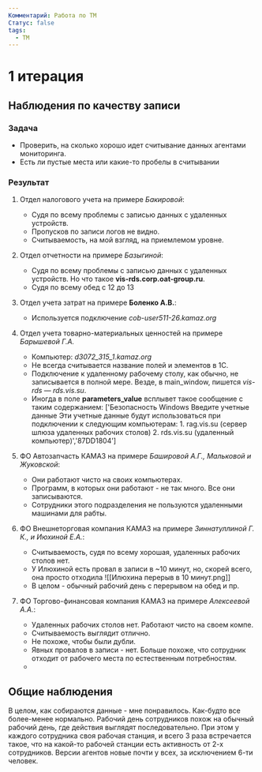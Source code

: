 ```yaml
---
Комментарий: Работа по ТМ
Статус: false
tags:
  - TM
---
```

# 1 итерация
## Наблюдения по качеству записи 
### Задача 
 - Проверить, на сколько хорошо идет считывание данных агентами мониторинга.
 - Есть ли пустые места или какие-то пробелы в считывании

### Результат
1. Отдел налогового учета на примере *Бакировой*:
   - Судя по всему проблемы с записью данных с удаленных устройств.
   - Пропусков по записи логов не видно.
   - Считываемость, на мой взгляд, на приемлемом уровне.
     
2. Отдел отчетности на примере *Базыгиной*:
   - Судя по всему проблемы с записью данных с удаленных устройств. Но что такое **vis-rds.corp.oat-group.ru**.
   - Судя по всему обед с 12 до 13
     
3. Отдел учета затрат на примере **Боленко А.В.**:
   - Используется подключение *cob-user511-26.kamaz.org*
     
4.  Отдел учета товарно-материальных ценностей на примере *Барышевой Г.А.*
	   - Компьютер: *d3072_315_1.kamaz.org*
	   - Не всегда считывается название полей и элементов в 1С.
	   - Подключение к удаленному рабочему столу, как обычно, не записывается в полной мере. Везде, в main_window, пишется *vis-rds — rds.vis.su*.
	   - Иногда в поле **parameters_value** всплывет такое сообщение с таким содержанием:
		 ['Безопасность Windows Введите учетные данные Эти учетные данные будут использоваться при подключении к следующим компьютерам: 1. rag.vis.su (сервер шлюза удаленных рабочих столов) 2. rds.vis.su (удаленный компьютер)','87DD1804']

5. ФО Автозапчасть КАМАЗ на примере *Башировой А.Г., Мальковой и Жуковской*:
   - Они работают чисто на своих компьютерах.
   - Программ, в которых они работают - не так много. Все они записываются.
   - Сотрудники этого подразделения не пользуются удаленными машинами для рабты.

6. ФО Внешнеторговая компания КАМАЗ на примере *Зиннатуллиной Г. К., и Июхиной Е.А.*:
   - Считываемость, судя по всему хорошая, удаленных рабочих столов нет.
   - У Илюхиной есть провал в записи в ~10 минут, но, скорей всего, она просто отходила
     ![[Илюхина перерыв в 10 минут.png]]
   - В целом - обычный рабочий день с перерывом на обед и пр.

7. ФО Торгово-финансовая компания КАМАЗ на примере *Алексеевой А.А.*:
   - Удаленных рабочих столов нет. Работают чисто на своем компе.
   - Считываемость выглядит отлично.
   - Не похоже, чтобы были дубли.
   - Явных провалов в записи - нет. Больше похоже, что сотрудник отходит от рабочего места по естественным потребностям.
   - 

## Общие наблюдения
В целом, как собираются данные - мне понравилось. Как-будто все более-менее нормально. Рабочий день сотрудников похож на обычный рабочий день, где действия выглядят последовательно. 
При этом у каждого сотрудника своя рабочая станция, и всего 3 раза встречается такое, что на какой-то рабочей станции есть активность от 2-х сотрудников.
Версии агентов новые почти у всех, за исключением 6-ти человек.
